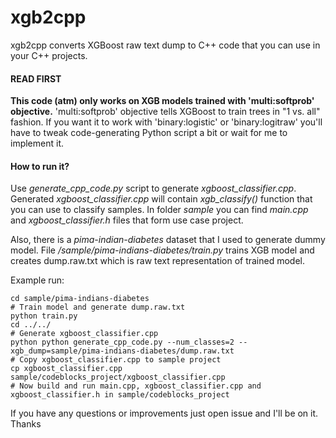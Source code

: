 # xgb2cpp
xgb2cpp converts XGBoost raw text dump to C++ code that you can use in your C++ projects.

#### READ FIRST
**This code (atm) only works on XGB models trained with 'multi:softprob' objective.** 'multi:softprob' objective tells XGBoost to train trees in "1 vs. all" fashion. If you want it to work with 'binary:logistic' or 'binary:logitraw' you'll have to tweak code-generating Python script a bit or wait for me to implement it. 

#### How to run it?
Use *generate_cpp_code.py* script to generate *xgboost_classifier.cpp*. Generated *xgboost_classifier.cpp* will contain *xgb_classify()* function that you can use to classify samples. In folder *sample* you can find *main.cpp* and *xgboost_classifier.h* files that form use case project. 

Also, there is a *pima-indian-diabetes* dataset that I used to generate dummy model. File */sample/pima-indians-diabetes/train.py* trains XGB model and creates dump.raw.txt which is raw text representation of trained model. 

Example run:
```
cd sample/pima-indians-diabetes
# Train model and generate dump.raw.txt
python train.py
cd ../../
# Generate xgboost_classifier.cpp
python python generate_cpp_code.py --num_classes=2 --xgb_dump=sample/pima-indians-diabetes/dump.raw.txt
# Copy xgboost_classifier.cpp to sample project
cp xgboost_classifier.cpp sample/codeblocks_project/xgboost_classifier.cpp
# Now build and run main.cpp, xgboost_classifier.cpp and xgboost_classifier.h in sample/codeblocks_project
```

If you have any questions or improvements just open issue and I'll be on it. Thanks
